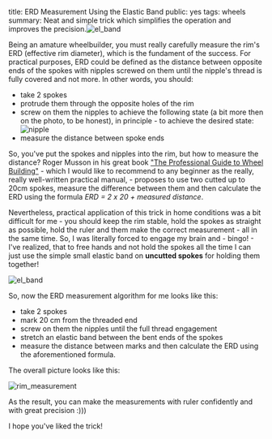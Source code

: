 title: ERD Measurement Using the Elastic Band
public: yes
tags: wheels
summary: Neat and simple trick which simplifies the operation and improves the precision.![el_band](http://blog.grozak.com/galleries/erd_measurement/IMG_1166.JPG)

Being an amature wheelbuilder, you must really carefully measure the rim's ERD
(effective rim diameter), which is the fundament of the success.
For practical purposes, ERD could be defined as the distance between opposite
ends of the spokes with nipples
screwed on them until the nipple's thread is fully covered and not more.
In other words, you should:

- take 2 spokes
- protrude them through the opposite holes of the rim
- screw on them the nipples to achieve the following state (a bit more then
  on the photo, to be honest), in principle - to achieve the desired state:
![nipple](http://blog.grozak.com/galleries/erd_measurement/IMG_1173.JPG)
- measure the distance between spoke ends

So, you've put the spokes and nipples into the rim, but how to measure the
distance? Roger Musson in his great book ["The Professional Guide to Wheel
Building"](http://www.wheelpro.co.uk/wheelbuilding/book.php) - which I would like
to recommend to any beginner as the really, really well-written practical
manual, - proposes to use two cutted up to 20cm spokes, measure the difference between them
and then calculate the ERD using the formula _ERD = 2 x 20 + measured distance_.

Nevertheless, practical application of this trick in home conditions was a bit difficult for
me - you should keep the rim stable, hold the spokes as straight as possible, hold the
ruler and them make the correct measurement - all in the same time. So, I was literally forced to
engage my brain and - bingo! - I've realized, that to free hands and not hold the spokes all the 
time I can just use the simple small elastic band on __uncutted spokes__ for
holding them together!

![el_band](http://blog.grozak.com/galleries/erd_measurement/IMG_1166.JPG)

So, now the ERD measurement algorithm for me looks like this:

- take 2 spokes
- mark 20 cm from the threaded end
- screw on them the nipples until the full thread engagement
- stretch an elastic band between the bent ends of the spokes
- measure the distance between marks and then calculate the ERD using the
  aforementioned formula.

The overall picture looks like this:

![rim_measurement](http://blog.grozak.com/galleries/erd_measurement/IMG_1169.JPG)

As the result, you can make the measurements with ruler confidently and with
great precision :)))

I hope you've liked the trick! 

